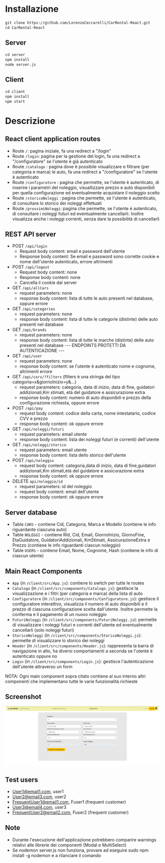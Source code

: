 # Installazione 
  ```
  git clone https://github.com/LorenzoCeccarelli/CarRental-React.git
  cd CarRental-React
  ```
  ## Server
  ```
  cd server
  npm install
  node server.js
  ```
  ## Client
  ```
  cd client 
  npm install
  npm start
  ```
# Descrizione

## React client application routes

- Route `/`: pagina iniziale, fa una redirect a "/login"
- Route `/login`: pagina per la gestione del login, fa una redirect a "/configuratore" se l'utente è già autenticato
- Route `/catalogo` : pagina dove è possibile visualizzare e filtrare (per categoria e marca) le auto, 
                      fa una redirect a "/configuratore" se l'utente è autenticato
- Route `/configuratore` : pagina che permette, se l'utente è autenticato, di inserire i parametri del noleggio,
                           visuallizzare prezzo e auto disponibili per quella configurazione ed eventualmente acquistare il noleggio scelto
- Route `/storicoNoleggi` : pagina che permette, se l'utente è autenticato, di consultare lo storico dei noleggi effettuati
- Route `/prossimiNoleggi`: pagina che permette, se l'utente è autenticato, di consultare i noleggi futuri ed eventualmente cancellarli.
                            Inoltre visualizza anche i noleggi correnti, senza dare la possibilità di cancellarli
   
## REST API server

- POST `/api/login`   
  - Request body content: email e password dell'utente 
  - Response body content: Se email e password sono corrette cookie e nome dell'utente autenticato, errore altrimenti
- POST `/api/logout` 
  - Request body content: none 
  - Response body content: none 
  - Cancella il cookie dal server
- GET `/api/allCars`
  - request parameters: none
  - response body content: lista di tutte le auto presenti nel database, oppure errore
- GET `/api/categories`
  - request parameters: none
  - response body content: lista di tutte le categorie (distinte) delle auto presenti nel database 
- GET `/api/brands`
  - request parameters: none
  - response body content: lista di tutte le marche (distinte) delle auto presenti nel database 
--- ENDPOINTS PROTETTI DA AUTENTICAZIONE ---
- GET `/api/user`
  - request parameters: none
  - response body content: se l'utente è autenticato nome e cognome, altrimenti errore
- GET `/api/cars/?filters` (filters è una stringa del tipo categoria=x&giornoInizio=y&...)
  - request parameters: categoria, data di inizio, data di fine, guidatori addizionali,Km stimati, età del guidatore e assicurazione extra
  - response body content: numero di auto disponibili e prezzo della configurazione richiesta, oppure errore
- POST `/api/pay`
  - request body content: codice della carta, nome intestatario, codice CVV e prezzo
  - response body content: ok oppure errore
- GET `/api/noleggi/futuri` 
  - request parameters: email utente
  - response body content: lista dei noleggi futuri (e correnti) dell'utente
- GET `/api/noleggi/storico` 
  - request parameters: email utente
  - response body content: lista dello storico dell'utente
- POST `/api/noleggio`
  - request body content: categoria,data di inizio, data di fine,guidatori addizionali,Km stimati,età del guidatore e assicurazione extra
  - response body content: ok oppure errore
- DELETE `api/noleggio/id`
  - request parameters: id del noleggio
  - request body content: email dell'utente
  - response body content: ok oppure errore

## Server database

- Table `CARS` - contiene Cid, Categoria, Marca e Modello (contiene le info riguardante ciascuna auto)
- Table `NOLEGGI` - contiene RId, Cid, Email, GiornoInizio, GiornoFine, EtaGuidatore, GuidatoriAddizionali, KmStimati, AssicurazioneExtra e Prezzo (contiene le info riguardanti ciascun noleggio)
- Table `USERS` - contiene Email, Nome, Cognome, Hash (contiene le info di ciascun utente)

## Main React Components

- `App` (in `/client/src/App.js`): contiene lo switch per tutte le routes
- `Catalogo` (in `/client/src/components/Catalogo.js`): gestisce la visualizzazione e i filtri (per categoria e marca) della lista di auto
- `Configuratore` (in `/client/src/components/Configuratore.js`): gestisce il configuratore interattivo, visualizza il numero di auto disponibili
  e il prezzo di ciascuna configurazione scelta dall'utente. Inoltre permette la conferma e il pagamento di un nuovo noleggio
- `FuturiNoleggi` (in `/client/src/components/FuturiNoleggi.js`): permette di visualizzare i noleggi futuri e correnti dell'utente ed eventualmente
  cancellarli (solo noleggi futuri)
- `StoricoNoleggi` (in `/client/src/components/StoricoNoleggi.js`): permette di visualizzare lo storico dei noleggi
- `Header` (in `/client/src/components/Header.js`): rappresenta la barra di navigazione in alto, 
  ha diversi comportamenti a seconda se l'utente è autenticato oppure no
- `Login` (in `/client/src/components/Login.js`): gestisce l'autenticazione dell'utente attraverso un form

NOTA: Ogni main component sopra citato contiene al suo interno altri componenti che implementano tutte le varie funzionalità richieste

## Screenshot

![Configurator Screenshot](./configuratore.png)

## Test users

* User1@email1.com, user1
* User2@email3.com, user2
* FrequentUser1@email1.com, Fuser1 (frequent customer)
* User3@email4.com, user3
* FrequentUser2@email2.com, Fuser2 (frequent customer)

## Note
- Durante l'esecuzione dell'applicazione potrebbero comparire warnings relativi alle librerie dei componenti (Modal e MultiSelect)
- Se nodemon server.js non funziona, provare ad eseguire sudo npm install -g nodemon e a rilanciare il comando
